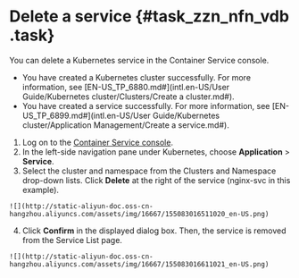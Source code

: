 # Delete a service {#task_zzn_nfn_vdb .task}

You can delete a Kubernetes service in the Container Service console.

-   You have created a Kubernetes cluster successfully. For more information, see [EN-US\_TP\_6880.md\#](intl.en-US/User Guide/Kubernetes cluster/Clusters/Create a cluster.md#).
-   You have created a service successfully. For more information, see [EN-US\_TP\_6899.md\#](intl.en-US/User Guide/Kubernetes cluster/Application Management/Create a service.md#).

1.   Log on to the [Container Service console](https://cs.console.aliyun.com). 
2.  In the left-side navigation pane under Kubernetes, choose **Application** \> **Service**. 
3.   Select the cluster and namespace from the Clusters and Namespace drop-down lists. Click **Delete** at the right of the service \(nginx-svc in this example\). 

    ![](http://static-aliyun-doc.oss-cn-hangzhou.aliyuncs.com/assets/img/16667/155083016511020_en-US.png)

4.   Click **Confirm** in the displayed dialog box. Then, the service is removed from the Service List page. 

    ![](http://static-aliyun-doc.oss-cn-hangzhou.aliyuncs.com/assets/img/16667/155083016611021_en-US.png)


